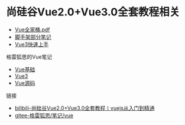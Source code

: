 # 尚硅谷Vue2.0+Vue3.0全套教程相关
- [Vue全家桶.pdf](./尚硅谷_前端技术_Vue全家桶.pdf)
- [脚手架部分笔记](./vue_test/README.md)
- [Vue3快速上手](./vue3快速上手.md)

格雷狐思的Vue笔记
- [Vue基础](./vue基础用法&基础原理整理.md)
- [Vue3](./vue3.md)
- [Vue源码](./vue源码.md)


链接
- [bilibili-尚硅谷Vue2.0+Vue3.0全套教程丨vuejs从入门到精通](https://www.bilibili.com/video/BV1Zy4y1K7SH)
- [gitee-格雷狐思/笔记/vue](https://gitee.com/gaohan888/note/tree/master/vue)
